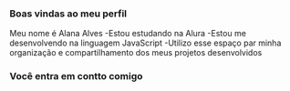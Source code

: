 ### Boas vindas ao meu perfil
Meu nome é Alana Alves 
-Estou estudando na Alura 
-Estou me desenvolvendo na linguagem JavaScript
-Utilizo esse espaço par minha organização e compartilhamento dos meus projetos desenvolvidos
### Você entra em contto comigo
